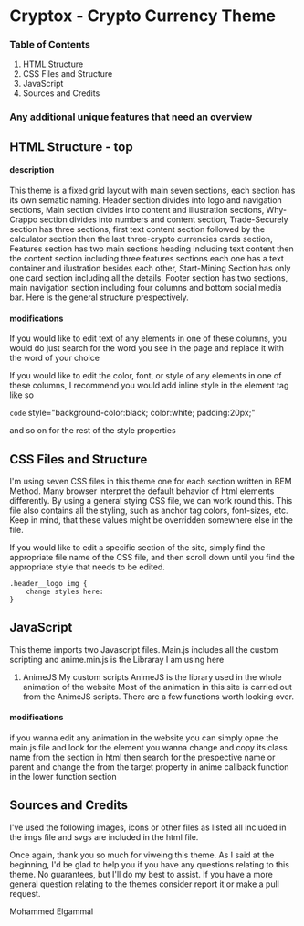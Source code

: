 # Cryptox - Crypto Currency Theme

### Table of Contents
1. HTML Structure
2. CSS Files and Structure
3. JavaScript
4. Sources and Credits

### Any additional unique features that need an overview

## HTML Structure - top

#### description
This theme is a fixed grid layout with main seven sections, each section has its own sematic naming. Header section divides into logo and navigation sections, Main section divides into content and illustration sections, Why-Crappo section divides into numbers and content section, Trade-Securely section has three sections, first text content section followed by the calculator section then the last three-crypto currencies cards section, Features section has two main sections heading including text content then the content section including three features sections each one has a text container and ilustration besides each other, Start-Mining Section has only one card section including all the details, Footer section has two sections, main navigation section including four columns and bottom social media bar. Here is the general structure prespectively.

#### modifications

If you would like to edit text of any elements in one of these columns, you would do just search for the word you see in the page and replace it with the word of your choice

If you would like to edit the color, font, or style of any elements in one of these columns, I recommend you would add inline style in the element tag like so


`code` style="background-color:black; color:white; padding:20px;"


and so on for the rest of the style properties

## CSS Files and Structure
I'm using seven CSS files in this theme one for each section written in BEM Method. Many browser interpret the default behavior of html elements differently. By using a general stying CSS file, we can work round this. This file also contains all the styling, such as anchor tag colors, font-sizes, etc. Keep in mind, that these values might be overridden somewhere else in the file.

If you would like to edit a specific section of the site, simply find the appropriate file name of the CSS file, and then scroll down until you find the appropriate style that needs to be edited.

	.header__logo img {
		change styles here:
	}
## JavaScript
This theme imports two Javascript files. Main.js includes all the custom scripting and anime.min.js is the Libraray I am using here

1. AnimeJS
My custom scripts
AnimeJS is the library used in the whole animation of the website
Most of the animation in this site is carried out from the AnimeJS scripts. There are a few functions worth looking over.

#### modifications
if you wanna edit any animation in the website you can simply opne the main.js file and look for the element you wanna change and copy its class name from the section in html then search for the prespective name or parent and change the from the target property in anime callback function in the lower function section

## Sources and Credits
I've used the following images, icons or other files as listed all included in the imgs file and svgs are included in the html file.

Once again, thank you so much for viweing this theme. As I said at the beginning, I'd be glad to help you if you have any questions relating to this theme. No guarantees, but I'll do my best to assist. If you have a more general question relating to the themes consider report it or make a pull request.

Mohammed Elgammal

